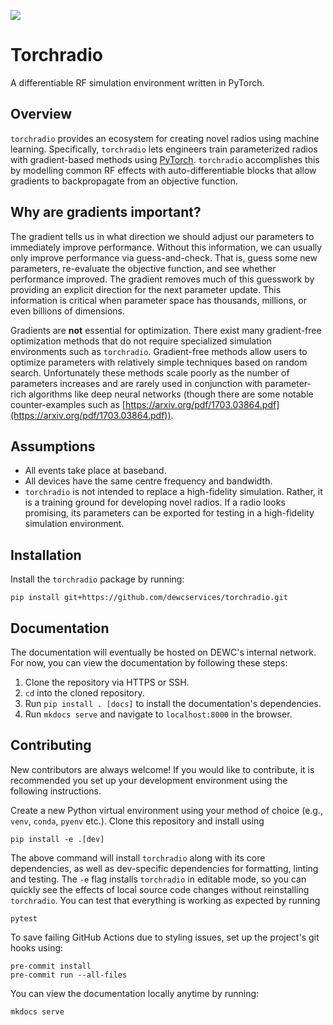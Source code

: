 [![](https://github.com/dewcservices/torchradio/actions/workflows/python.yml/badge.svg)](https://github.com/dewcservices/torchradio/actions/workflows/python.yml)

# Torchradio

A differentiable RF simulation environment written in PyTorch.

## Overview
`torchradio` provides an ecosystem for creating novel radios using machine learning. Specifically, `torchradio` lets engineers train parameterized radios with gradient-based methods using [PyTorch](https://pytorch.org/). `torchradio` accomplishes this by modelling common RF effects with auto-differentiable blocks that allow gradients to backpropagate from an objective function.

## Why are gradients important?
The gradient tells us in what direction we should adjust our parameters to immediately improve performance. Without this information, we can usually only improve performance via guess-and-check. That is, guess some new parameters, re-evaluate the objective function, and see whether performance improved. The gradient removes much of this guesswork by providing an explicit direction for the next parameter update. This information is critical when parameter space has thousands, millions, or even billions of dimensions.

Gradients are **not** essential for optimization. There exist many gradient-free optimization methods that do not require specialized simulation environments such as `torchradio`. Gradient-free methods allow users to optimize parameters with relatively simple techniques based on random search. Unfortunately these methods scale poorly as the number of parameters increases and are rarely used in conjunction with parameter-rich algorithms like deep neural networks (though there are some notable counter-examples such as [https://arxiv.org/pdf/1703.03864.pdf](https://arxiv.org/pdf/1703.03864.pdf)).

## Assumptions
- All events take place at baseband.
- All devices have the same centre frequency and bandwidth.
- `torchradio` is not intended to replace a high-fidelity simulation. Rather, it is a training ground for developing novel radios. If a radio looks promising, its parameters can be exported for testing in a high-fidelity simulation environment.

## Installation

Install the `torchradio` package by running:

```
pip install git+https://github.com/dewcservices/torchradio.git
```

## Documentation

The documentation will eventually be hosted on DEWC's internal network. For now, you can view the documentation by following these steps:

1. Clone the repository via HTTPS or SSH.
2. `cd` into the cloned repository.
3. Run `pip install . [docs]` to install the documentation's dependencies.
4. Run `mkdocs serve` and navigate to `localhost:8000` in the browser.

## Contributing

New contributors are always welcome! If you would like to contribute, it is recommended you set up your development environment using the following instructions.

Create a new Python virtual environment using your method of choice (e.g., `venv`, `conda`, `pyenv` etc.). Clone this repository and install using

```
pip install -e .[dev]
```

The above command will install `torchradio` along with its core dependencies, as well as dev-specific dependencies for formatting, linting and testing. The `-e` flag installs `torchradio` in editable mode, so you can quickly see the effects of local source code changes without reinstalling `torchradio`. You can test that everything is working as expected by running

```
pytest
```

To save failing GitHub Actions due to styling issues, set up the project's git hooks using:

```
pre-commit install
pre-commit run --all-files
```

You can view the documentation locally anytime by running:

```
mkdocs serve
```
